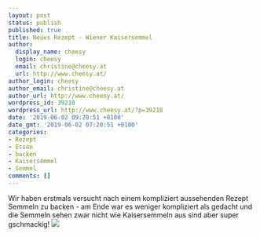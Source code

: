 ```yaml
---
layout: post
status: publish
published: true
title: Neues Rezept - Wiener Kaisersemmel
author:
  display_name: cheesy
  login: cheesy
  email: christine@cheesy.at
  url: http://www.cheesy.at/
author_login: cheesy
author_email: christine@cheesy.at
author_url: http://www.cheesy.at/
wordpress_id: 39218
wordpress_url: http://www.cheesy.at/?p=39218
date: '2019-06-02 09:20:51 +0100'
date_gmt: '2019-06-02 07:20:51 +0100'
categories:
- Rezept
- Essen
- backen
- Kaisersemmel
- Semmel
comments: []
---
```

Wir haben erstmals versucht nach einem kompliziert aussehenden Rezept Semmeln zu backen - am Ende war es weniger kompliziert als gedacht und die Semmeln sehen zwar nicht wie Kaisersemmeln aus sind aber super gschmackig!
[![](http://www.cheesy.at/wp-content/uploads/Semmeln-1.jpg)](http://www.cheesy.at/rezepte/brot-backen/wiener-kaisersemmeln/)
